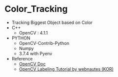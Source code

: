 #  Color_Tracking

* Tracking Biggest Object based on Color
* C++
  * OpenCV : 4.1.1
* PYTHON
  * OpenCV-Contrib-Python
  * Numpy
  * 3.7.4 with Pyenv
* Reference
  * [OpenCV Doc](https://docs.opencv.org/4.1.1/d3/dbe/tutorial_opening_closing_hats.html)
  * [OpenCV Labeling Tutorial by webnautes (KOR)](https://www.youtube.com/watch?v=T5Vv2mgj2Os)
